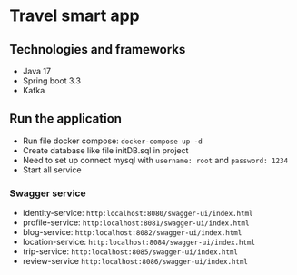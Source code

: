 # Travel smart app
## Technologies and frameworks
- Java 17
- Spring boot 3.3
- Kafka

## Run the application
- Run file docker compose:
``docker-compose up -d``
- Create database like file initDB.sql in project
- Need to set up connect mysql with ``username: root`` and ``password: 1234``
- Start all service
### Swagger service
- identity-service: ``http:localhost:8080/swagger-ui/index.html``
- profile-service: ``http:localhost:8081/swagger-ui/index.html``
- blog-service: ``http:localhost:8082/swagger-ui/index.html``
- location-service: ``http:localhost:8084/swagger-ui/index.html``
- trip-service: ``http:localhost:8085/swagger-ui/index.html``
- review-service ``http:localhost:8086/swagger-ui/index.html``